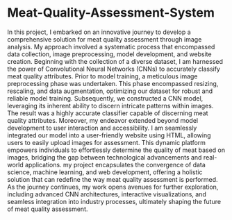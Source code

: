 # Meat-Quality-Assessment-System
In this project, I embarked on an innovative journey to develop a comprehensive solution for meat quality assessment through image analysis. My approach involved a systematic process that encompassed data collection, image preprocessing, model development, and website creation.
Beginning with the collection of a diverse dataset, I am harnessed the power of Convolutional Neural Networks (CNNs) to accurately classify meat quality attributes. Prior to model training, a meticulous image preprocessing phase was undertaken. This phase encompassed resizing, rescaling, and data augmentation, optimizing our dataset for robust and reliable model training. Subsequently, we constructed a CNN model, leveraging its inherent ability to discern intricate patterns within images. The result was a highly accurate classifier capable of discerning meat quality attributes.
Moreover, my endeavor extended beyond model development to user interaction and accessibility. I am seamlessly integrated our model into a user-friendly website using HTML, allowing users to easily upload images for assessment. This dynamic platform empowers individuals to effortlessly determine the quality of meat based on images, bridging the gap between technological advancements and real-world applications. my project encapsulates the convergence of data science, machine learning, and web development, offering a holistic solution that can redefine the way meat quality assessment is performed. As the journey continues, my work opens avenues for further exploration, including advanced CNN architectures, interactive visualizations, and seamless integration into industry processes, ultimately shaping the future of meat quality assessment.



